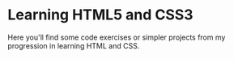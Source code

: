 # Learning HTML5 and CSS3
Here you'll find some code exercises or simpler projects from my progression in learning HTML and CSS.

